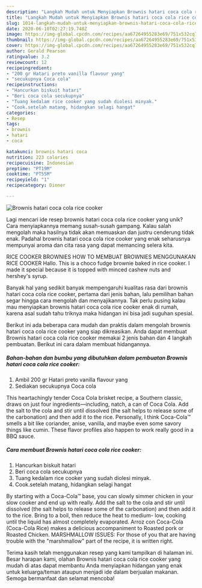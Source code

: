 ```yaml
---
description: "Langkah Mudah untuk Menyiapkan Brownis hatari coca cola rice cooker, Bisa Manjain Lidah"
title: "Langkah Mudah untuk Menyiapkan Brownis hatari coca cola rice cooker, Bisa Manjain Lidah"
slug: 1014-langkah-mudah-untuk-menyiapkan-brownis-hatari-coca-cola-rice-cooker-bisa-manjain-lidah
date: 2020-06-10T02:27:19.748Z
image: https://img-global.cpcdn.com/recipes/aa67264955283e69/751x532cq70/brownis-hatari-coca-cola-rice-cooker-foto-resep-utama.jpg
thumbnail: https://img-global.cpcdn.com/recipes/aa67264955283e69/751x532cq70/brownis-hatari-coca-cola-rice-cooker-foto-resep-utama.jpg
cover: https://img-global.cpcdn.com/recipes/aa67264955283e69/751x532cq70/brownis-hatari-coca-cola-rice-cooker-foto-resep-utama.jpg
author: Gerald Pearson
ratingvalue: 3.2
reviewcount: 12
recipeingredient:
- "200 gr Hatari preto vanilla flavour yang"
- "secukupnya Coca cola"
recipeinstructions:
- "Hancurkan biskuit hatari"
- "Beri coca cola secukupnya"
- "Tuang kedalam rice cooker yang sudah diolesi minyak."
- "Cook.setelah matang, hidangkan selagi hangat"
categories:
- Resep
tags:
- brownis
- hatari
- coca

katakunci: brownis hatari coca 
nutrition: 223 calories
recipecuisine: Indonesian
preptime: "PT19M"
cooktime: "PT55M"
recipeyield: "1"
recipecategory: Dinner

---
```



![Brownis hatari coca cola rice cooker](https://img-global.cpcdn.com/recipes/aa67264955283e69/751x532cq70/brownis-hatari-coca-cola-rice-cooker-foto-resep-utama.jpg)

Lagi mencari ide resep brownis hatari coca cola rice cooker yang unik? Cara menyiapkannya memang susah-susah gampang. Kalau salah mengolah maka hasilnya tidak akan memuaskan dan justru cenderung tidak enak. Padahal brownis hatari coca cola rice cooker yang enak seharusnya mempunyai aroma dan cita rasa yang dapat memancing selera kita.

RICE COOKER BROWNIES HOW TO MEMBUAT BROWNIES MENGGUNAKAN RICE COOKER Hallo. This is a choco fudge brownie baked in rice cooker. I made it special because it is topped with minced cashew nuts and hershey&#39;s syrup.

Banyak hal yang sedikit banyak mempengaruhi kualitas rasa dari brownis hatari coca cola rice cooker, pertama dari jenis bahan, lalu pemilihan bahan segar hingga cara mengolah dan menyajikannya. Tak perlu pusing kalau mau menyiapkan brownis hatari coca cola rice cooker enak di rumah, karena asal sudah tahu triknya maka hidangan ini bisa jadi suguhan spesial.


Berikut ini ada beberapa cara mudah dan praktis dalam mengolah brownis hatari coca cola rice cooker yang siap dikreasikan. Anda dapat membuat Brownis hatari coca cola rice cooker memakai 2 jenis bahan dan 4 langkah pembuatan. Berikut ini cara dalam membuat hidangannya.

<!--inarticleads1-->

##### Bahan-bahan dan bumbu yang dibutuhkan dalam pembuatan Brownis hatari coca cola rice cooker:

1. Ambil 200 gr Hatari preto vanilla flavour yang
1. Sediakan secukupnya Coca cola


This heartachingly tender Coca Cola brisket recipe, a Southern classic, draws on just four ingredients—including, natch, a can of Coca Cola. Add the salt to the cola and stir until dissolved (the salt helps to release some of the carbonation) and then add it to the rice. Personally, I think Coca-Cola™ smells a bit like coriander, anise, vanilla, and maybe even some savory things like cumin. These flavor profiles also happen to work really good in a BBQ sauce. 

<!--inarticleads2-->

##### Cara membuat Brownis hatari coca cola rice cooker:

1. Hancurkan biskuit hatari
1. Beri coca cola secukupnya
1. Tuang kedalam rice cooker yang sudah diolesi minyak.
1. Cook.setelah matang, hidangkan selagi hangat


By starting with a Coca-Cola™ base, you can slowly simmer chicken in your slow cooker and end up with really. Add the salt to the cola and stir until dissolved (the salt helps to release some of the carbonation) and then add it to the rice. Bring to a boil, then reduce the heat to medium- low, cooking until the liquid has almost completely evaporated. Arroz con Coca-Cola (Coca-Cola Rice) makes a delicious accompaniment to Roasted pork or Roasted Chicken. MARSHMALLOW ISSUES: For those of you that are having trouble with the &#34;marshmallow&#34; part of the recipe, it is written right. 

Terima kasih telah menggunakan resep yang kami tampilkan di halaman ini. Besar harapan kami, olahan Brownis hatari coca cola rice cooker yang mudah di atas dapat membantu Anda menyiapkan hidangan yang enak untuk keluarga/teman ataupun menjadi ide dalam berjualan makanan. Semoga bermanfaat dan selamat mencoba!
